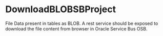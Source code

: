 # DownloadBLOBSBProject
File Data present in tables as BLOB. A rest service should be exposed to download the file content from browser in Oracle Service Bus OSB.
